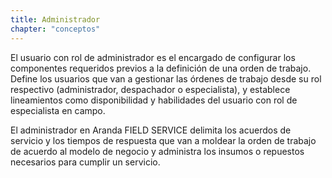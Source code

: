 ```yaml
---
title: Administrador
chapter: "conceptos"
---
```


El usuario con rol de administrador es el encargado de configurar los componentes requeridos previos a la definición de una orden de trabajo. Define los usuarios que van a gestionar las órdenes de trabajo desde su rol respectivo (administrador, despachador o especialista), y establece lineamientos como disponibilidad y habilidades del usuario con rol de especialista en campo.

El administrador en Aranda FIELD SERVICE delimita los acuerdos de servicio y los tiempos de respuesta que van a moldear la orden de trabajo de acuerdo al modelo de negocio y administra los insumos o repuestos necesarios para cumplir un servicio.
